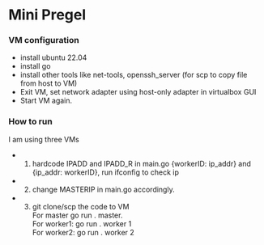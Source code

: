 # Mini Pregel

### VM configuration
- install ubuntu 22.04
- install go
- install other tools like net-tools, openssh_server (for scp to copy file from host to VM)   
- Exit VM, set network adapter using host-only adapter in virtualbox GUI  
- Start VM again.  


### How to run

I am using three VMs  
- 1. hardcode IPADD and IPADD_R in main.go {workerID: ip_addr} and {ip_addr: workerID}, run ifconfig to check ip   
- 2. change MASTERIP in main.go accordingly.  
- 3. git clone/scp the code to VM  
For master go run . master.  
For worker1: go run . worker 1                    
For worker2: go run . worker 2   